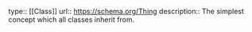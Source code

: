 type:: [[Class]]
url:: https://schema.org/Thing
description:: The simplest concept which all classes inherit from.
